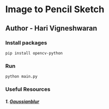 
# Image to Pencil Sketch
## Author - Hari Vigneshwaran


### Install packages
```
pip install opencv-python
```

### Run
```
python main.py
```

### Useful Resources
##### 1. [Gaussianblur](https://www.tutorialspoint.com/opencv/opencv_gaussian_blur.htm)
